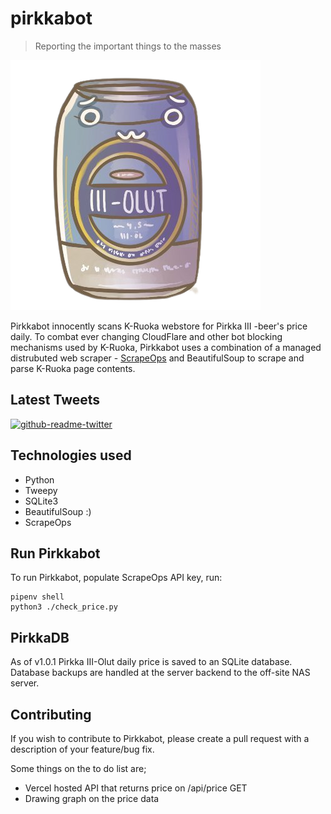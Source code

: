 # pirkkabot

> Reporting the important things to the masses

![pirkka-kun](pirkkabot.png)

Pirkkabot innocently scans K-Ruoka webstore for Pirkka III -beer's price daily. To combat ever changing CloudFlare and other bot blocking mechanisms used by K-Ruoka, Pirkkabot uses a combination of a managed distrubuted web scraper - [ScrapeOps](https://scrapeops.io/) and BeautifulSoup to scrape and parse K-Ruoka page contents.

## Latest Tweets

[![github-readme-twitter](https://github-readme-twitter.gazf.vercel.app/api?id=pirkkabot&layout=wide)](https://github.com/gazf/github-readme-twitter)

## Technologies used

- Python
- Tweepy
- SQLite3
- BeautifulSoup :)
- ScrapeOps

## Run Pirkkabot

To run Pirkkabot, populate ScrapeOps API key, run:

```shell
pipenv shell
python3 ./check_price.py
```

## PirkkaDB

As of v1.0.1 Pirkka III-Olut daily price is saved to an SQLite database.
Database backups are handled at the server backend to the off-site NAS server.

## Contributing

If you wish to contribute to Pirkkabot, please create a pull request with a description of your feature/bug fix.

Some things on the to do list are;

- Vercel hosted API that returns price on /api/price GET
- Drawing graph on the price data
